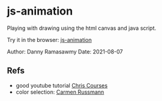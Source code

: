 # js-animation
Playing with drawing using the html canvas and java script.

Try it in the browser:
[js-animation](https://dannyramasawmy.github.io/js-animation/)

Author: Danny Ramasawmy
Date: 2021-08-07

## Refs
- good youtube tutorial [Chris Courses](https://www.youtube.com/watch?v=EO6OkltgudE&ab_channel=ChrisCourses)
- color selection: [Carmen Russmann](https://color.adobe.com/search?q=warm&t=term)
